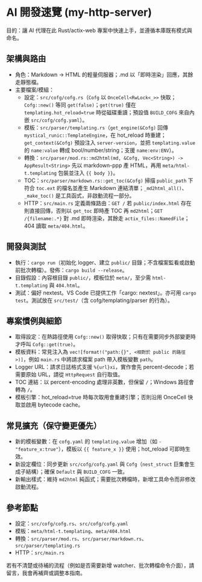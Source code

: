 # AI 開發速覽 (my-http-server)

目的：讓 AI 代理在此 Rust/actix-web 專案中快速上手，並遵循本庫既有模式與命名。

## 架構與路由

- 角色：Markdown → HTML 的輕量伺服器；.md 以「即時渲染」回應，其餘走靜態檔。
- 主要檔案/模組：
  - 設定：`src/cofg/cofg.rs`（`Cofg` 以 `OnceCell<RwLock<_>>` 快取；`Cofg::new()` 等同 `get(false)`；`get(true)` 僅在 `templating.hot_reload=true` 時從磁碟重讀；預設值 `BUILD_COFG` 來自內嵌 `src/cofg/cofg.yaml`）。
  - 模板：`src/parser/templating.rs`（`get_engine(&Cofg)` 回傳 `mystical_runic::TemplateEngine`，在 hot_reload 時重建；`get_context(&Cofg)` 預設注入 `server-version`，並把 `templating.value` 的 `name:value` 轉成 bool/number/string；支援 `name:env:ENV`）。
  - 轉換：`src/parser/mod.rs::md2html(md, &Cofg, Vec<String>) -> AppResult<String>` 先以 markdown-ppp 產 HTML，再用 `meta/html-t.templating` 包裝並注入 `{{ body }}`。
  - TOC：`src/parser/markdown.rs::get_toc(&Cofg)` 掃描 `public_path` 下符合 `toc.ext` 的檔名並產生 Markdown 連結清單；`_md2html_all()`、`_make_toc()` 是工具函式，非啟動流程一部分。
  - HTTP：`src/main.rs` 定義兩條路由：`GET /` 若 `public/index.html` 存在則直接回傳，否則以 `get_toc` 即時產 TOC 再 `md2html`；`GET /{filename:.*}` 對 .md 即時渲染，其餘走 `actix_files::NamedFile`；404 讀取 `meta/404.html`。

## 開發與測試

- 執行：`cargo run`（初始化 logger、建立 `public/` 目錄；不含檔案監看或啟動前批次轉檔）。發佈：`cargo build --release`。
- 目錄假設：內容根目錄 `public/`，模板位於 `meta/`，至少需 `html-t.templating` 與 `404.html`。
- 測試：偏好 nextest。VS Code 已提供工作「cargo: nextest」。亦可用 `cargo test`。測試放在 `src/test/`（含 cofg/templating/parser 的行為）。

## 專案慣例與細節

- 取得設定：在熱路徑使用 `Cofg::new()` 取得快取；只有在需要同步外部變更時才呼叫 `Cofg::get(true)`。
- 模板資料：常見注入為 `vec![format!("path:{}", <相對於 public 的路徑>)]`，例如 `main.rs` 中將請求檔案 path 帶入模板變數 `path`。
- Logger URL：請求日誌格式支援 `%{url}xi`，實作會先 percent-decode；若需要原始 URL，請從 `HttpRequest` 自行取值。
- TOC 連結：以 percent-encoding 處理非英數，但保留 `/`；Windows 路徑會轉為 `/`。
- 模板引擎：hot_reload=true 時每次取用會重建引擎；否則沿用 OnceCell 快取並啟用 bytecode cache。

## 常見擴充（保守變更優先）

- 新的模板變數：在 `cofg.yaml` 的 `templating.value` 增加（如 `- "feature_x:true"`），模板以 `{{ feature_x }}` 使用；hot_reload 可即時生效。
- 新設定欄位：同步更新 `src/cofg/cofg.yaml` 與 `Cofg`（`nest_struct` 巨集會生成子結構）；確保 `Default` 與 `BUILD_COFG` 一致。
- 新輸出樣式：維持 `md2html` 純函式；需要批次轉檔時，新增工具命令而非修改啟動流程。

## 參考節點

- 設定：`src/cofg/cofg.rs`、`src/cofg/cofg.yaml`
- 模板：`meta/html-t.templating`、`meta/404.html`
- 轉換：`src/parser/mod.rs`、`src/parser/markdown.rs`、`src/parser/templating.rs`
- HTTP：`src/main.rs`

若有不清楚或待補的流程（例如是否需要新增 watcher、批次轉檔命令介面），請留言，我會再補齊或調整本指南。
